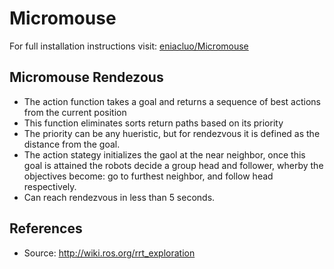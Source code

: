 # Micromouse
For full installation instructions visit: [eniacluo/Micromouse](https://github.com/eniacluo/Micromouse/tree/master/framework)

## Micromouse Rendezous
 - The action function takes a goal and returns a sequence of best actions from the current position
  - This function eliminates sorts return paths based on its priority
 - The priority can be any hueristic, but for rendezvous it is defined as the distance from the goal.
 - The action stategy initializes the gaol at the near neighbor, once this goal is attained the robots decide a group head 
and follower, wherby the objectives become: go to furthest neighbor, and follow head respectively.
- Can reach rendezvous in less than 5 seconds. 
 
 ## References
 - Source: http://wiki.ros.org/rrt_exploration
